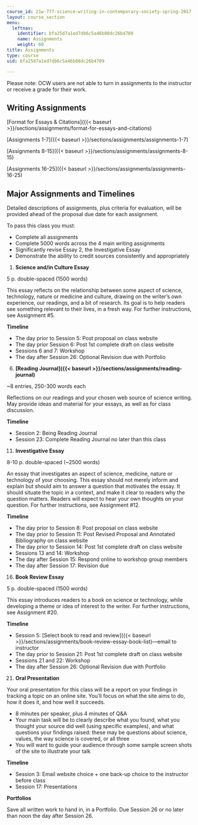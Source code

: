 ```yaml
---
course_id: 21w-777-science-writing-in-contemporary-society-spring-2017
layout: course_section
menu:
  leftnav:
    identifier: bfa25d7a1ed7db6c5a46b08dc26b4709
    name: Assignments
    weight: 60
title: Assignments
type: course
uid: bfa25d7a1ed7db6c5a46b08dc26b4709

---
```


Please note: OCW users are not able to turn in assignments to the instructor or receive a grade for their work.

Writing Assignments
-------------------

[Format for Essays & Citations]({{< baseurl >}}/sections/assignments/format-for-essays-and-citations)

[Assignments 1-7]({{< baseurl >}}/sections/assignments/assignments-1-7)

[Assignments 8-15]({{< baseurl >}}/sections/assignments/assignments-8-15)

[Assignments 16-25]({{< baseurl >}}/sections/assignments/assignments-16-25)

Major Assignments and Timelines
-------------------------------

Detailed descriptions of assignments, plus criteria for evaluation, will be provided ahead of the proposal due date for each assignment.

To pass this class you must:

*   Complete all assignments
*   Complete 5000 words across the 4 main writing assignments
*   Significantly revise Essay 2, the Investigative Essay
*   Demonstrate the ability to credit sources consistently and appropriately

1.  **Science and/in Culture Essay**

5 p. double-spaced (1500 words)

This essay reflects on the relationship between some aspect of science, technology, nature or medicine and culture, drawing on the writer’s own experience, our readings, and a bit of research. Its goal is to help readers see something relevant to their lives, in a fresh way. For further instructions, see Assignment #5.

**Timeline**

*   The day prior to Session 5: Post proposal on class website
*   The day prior Session 6: Post 1st complete draft on class website
*   Sessions 6 and 7: Workshop
*   The day after Session 26: Optional Revision due with Portfolio

6.  **[Reading Journal]({{< baseurl >}}/sections/assignments/reading-journal)**

~8 entries, 250-300 words each

Reflections on our readings and your chosen web source of science writing. May provide ideas and material for your essays, as well as for class discussion.

**Timeline**

*   Session 2: Being Reading Journal
*   Session 23: Complete Reading Journal no later than this class

11.  **Investigative Essay**

8-10 p. double-spaced (~2500 words)

An essay that investigates an aspect of science, medicine, nature or technology of your choosing. This essay should not merely inform and explain but should aim to answer a question that motivates the essay. It should situate the topic in a context, and make it clear to readers why the question matters. Readers will expect to hear your own thoughts on your question. For further instructions, see Assignment #12.

**Timeline**

*   The day prior to Session 8: Post proposal on class website
*   The day prior to Session 11: Post Revised Proposal and Annotated Bibliography on class website
*   The day prior to Session 14: Post 1st complete draft on class website
*   Sessions 13 and 14: Workshop
*   The day after Session 15: Respond online to workshop group members
*   The day after Session 17: Revision due

16.  **Book Review Essay**

5 p. double-spaced (1500 words)

This essay introduces readers to a book on science or technology, while developing a theme or idea of interest to the writer. For further instructions, see Assignment #20.

**Timeline**

*   Session 5: [Select book to read and review]({{< baseurl >}}/sections/assignments/book-review-essay-book-list)—email to instructor
*   The day prior to Session 21: Post 1st complete draft on class website
*   Sessions 21 and 22: Workshop
*   The day after Session 26: Optional Revision due with Portfolio

21.  **Oral Presentation**

Your oral presentation for this class will be a report on your findings in tracking a topic on an online site. You’ll focus on what the site aims to do, how it does it, and how well it succeeds.

*   8 minutes per speaker, plus 4 minutes of Q&A
*   Your main task will be to clearly describe what you found, what you thought your source did well (using specific examples), and what questions your findings raised: these may be questions about science, values, the way science is covered, or all three
*   You will want to guide your audience through some sample screen shots of the site to illustrate your talk

**Timeline**

*   Session 3: Email website choice + one back-up choice to the instructor before class
*   Session 17: Presentations

**Portfolios**

Save all written work to hand in, in a Portfolio. Due Session 26 or no later than noon the day after Session 26.